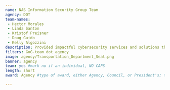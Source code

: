 ```yaml
---
name: NAS Information Security Group Team
agency: DOT
team-names:
 - Hector Morales
 - Linda Santon
 - Kristof Preisner
 - Doug Guido
 - Kelly Algozzini
description: Provided impactful cybersecurity services and solutions through the Cybersecurity Enterprise Engineering Facility. Their efforts have significantly improved the ATO’s ability to dynamically assess cybersecurity risks and target remediation activities around vulnerabilities and threats that pose the highest risk to air traffic operations.
filters: GoG-team dot agency
image: agency/Transportation_Department_Seal.png
banner: agency
team: yes #mark no if an individual, NO CAPS
length: short
award: Agency #type of award, either Agency, Council, or President's; this is case sensitive so make sure to match the options listed exactly. This section generates the format of the card

---
```

